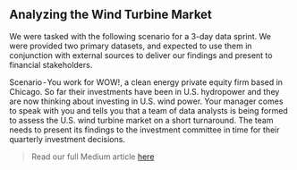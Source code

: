 ## Analyzing the Wind Turbine Market

We were tasked with the following scenario for a 3-day data sprint. We were provided two primary datasets, and expected to use them in conjunction with external sources to deliver our findings and present to financial stakeholders. 

Scenario - You work for WOW!, a clean energy private equity firm
based in Chicago. So far their investments have been in U.S. hydropower
and they are now thinking about investing in U.S. wind power. Your manager comes to speak with you and tells you that a team of data analysts is being formed to assess the U.S. wind turbine market on a short turnaround. The team needs to present its findings to the investment
committee in time for their quarterly investment decisions.

> Read our full Medium article [here](https://medium.com/@evanameyer1/analyzing-the-wind-turbine-market-fda467c9e8e5)
